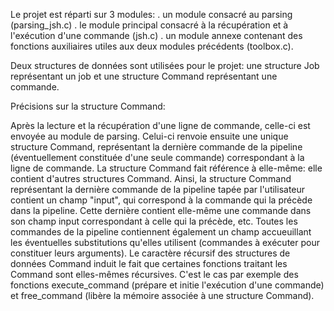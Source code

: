 Le projet est réparti sur 3 modules:
. un module consacré au parsing (parsing_jsh.c)
. le module principal consacré à la récupération et à l'exécution d'une commande (jsh.c)
. un module annexe contenant des fonctions auxiliaires utiles aux deux modules précédents (toolbox.c).

Deux structures de données sont utilisées pour le projet: une structure Job représentant un job et une structure Command représentant une commande.

Précisions sur la structure Command:

Après la lecture et la récupération d'une ligne de commande, celle-ci est envoyée au module de parsing.
Celui-ci renvoie ensuite une unique structure Command, représentant la dernière commande de la pipeline (éventuellement constituée d'une seule commande) correspondant à la ligne de commande.
La structure Command fait référence à elle-même: elle contient d'autres structures Command. Ainsi, la structure Command représentant la dernière commande de la pipeline tapée par l'utilisateur contient un champ "input", qui correspond à la commande qui la précède dans la pipeline. Cette dernière contient elle-même une commande dans son champ input correspondant à celle qui la précède, etc.
Toutes les commandes de la pipeline contiennent également un champ accueuillant les éventuelles substitutions qu'elles utilisent (commandes à exécuter pour constituer leurs arguments).
Le caractère récursif des structures de données Command induit le fait que certaines fonctions traitant les Command sont elles-mêmes récursives. C'est le cas par exemple des fonctions execute_command (prépare et initie l'exécution d'une commande) et free_command (libère la mémoire associée à une structure Command).

